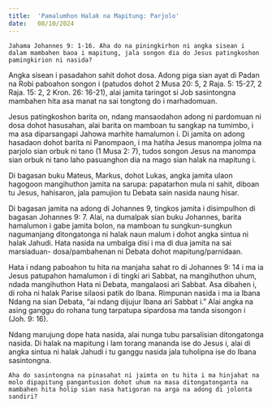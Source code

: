 ```yaml
---
title:  'Pamalumhon Halak na Mapitung: Parjolo'
date:   08/10/2024
---
```


`Jahama Johannes 9: 1-16. Aha do na piningkirhon ni angka sisean i dalam mambahen baoa i mapitung, jala songon dia do Jesus patingkoshon pamingkirion ni nasida?`

Angka sisean i pasadahon sahit dohot dosa. Adong piga sian ayat di Padan na Robi paboahon songon i (patudos dohot 2 Musa 20: 5, 2 Raja. 5: 15-27, 2 Raja. 15: 2, 2 Kron. 26: 16-21), alai jamita taringot si Job sasintongna mambahen hita asa manat na sai tongtong do i marhadomuan.

Jesus patingkoshon barita on, ndang mansaodahon adong ni pardomuan ni dosa dohot hasusahan, alai barita on mamboan tu sangkap na tumimbo, i ma asa diparsangapi Jahowa marhite hamalumon i. Di jamita on adong hasadaon dohot barita ni Panompaon, i ma hatiha Jesus manompa jolma na parjolo sian orbuk ni tano (1 Musa 2: 7), tudos songon Jesus na manompa sian orbuk ni tano laho pasuanghon dia na mago sian halak na mapitung i.

Di bagasan buku Mateus, Markus, dohot Lukas, angka jamita ulaon hagogoon mangihuthon jamita na sarupa: papatarhon mula ni sahit, diboan tu Jesus, hahisaron, jala pamujion tu Debata sain nasida naung hisar.

Di bagasan jamita na adong di Johannes 9, tingkos jamita i disimpulhon di bagasan Johannes 9: 7. Alai, na dumalpak sian buku Johannes, barita hamalumon i gabe jamita bolon, na mamboan tu sungkun-sungkun nagumanjang ditongatonga ni halak naun malum i dohot angka sintua ni halak Jahudi. Hata nasida na umbalga disi i ma di dua jamita na sai marsiaduan- dosa/pambahenan ni Debata dohot mapitung/parnidaan.

Hata i ndang paboahon tu hita na manjaha sahat ro di Johannes 9: 14 i ma ia Jesus patupahon hamalumon i di tingki ari Sabbat, na mangihuthon uhum, ndada mangihuthon Hata ni Debata, mangalaosi ari Sabbat. Asa dibahen i, di roha ni halak Parise silaosi patik do Ibana. Rimpunan nasida i ma ia Ibana Ndang na sian Debata, “ai ndang dijujur Ibana ari Sabbat i.” Alai angka na asing ganggu do rohana tung tarpatupa sipardosa ma tanda sisongon i (Joh. 9: 16).

Ndang marujung dope hata nasida, alai nunga tubu parsalisian ditongatonga nasida. Di halak na mapitung i lam torang mananda ise do Jesus i, alai di angka sintua ni halak Jahudi i tu ganggu nasida jala tuholipna ise do Ibana sasintongna.

`Aha do sasintongna na pinasahat ni jaimta on tu hita i ma hinjahat na molo dipapitung pangantusion dohot uhum na masa ditongatonganta na mambahen hita holip sian nasa hatigoran na arga na adong di jolonta sandiri?`